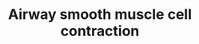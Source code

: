 ---
annotations:
- type: Disease Ontology
  value: allergic asthma
- type: Pathway Ontology
  value: signaling pathway
- type: Cell Type Ontology
  value: bronchial smooth muscle cell
authors:
- Angelcymak
- Khanspers
- Eweitz
description: Signal transduction pathways involved in airway smooth muscle cell contraction.   Based
  on [https://www.resmedjournal.com/article/S0954-6111(08)00096-6/fulltext figure
  1 from Belaia et al.].
last-edited: 2021-12-17
organisms:
- Homo sapiens
redirect_from:
- /index.php/Pathway:WP4962
- /instance/WP4962
schema-jsonld:
- '@context': https://schema.org/
  '@id': https://wikipathways.github.io/pathways/WP4962.html
  '@type': Dataset
  creator:
    '@type': Organization
    name: WikiPathways
  description: Signal transduction pathways involved in airway smooth muscle cell
    contraction.   Based on [https://www.resmedjournal.com/article/S0954-6111(08)00096-6/fulltext
    figure 1 from Belaia et al.].
  keywords:
  - DAG
  - cADPR
  - Ca2+
  - IP3
  - ROCK1
  - MYLK
  - CD38
  - MYL
  - GTP
  - PPP1R14A
  - PIP2
  - GNAQ
  - VGCC
  - GDP
  - RHOA
  - IL13
  - ROCC
  - MLCP
  - GCPR
  - PKC
  - ITPR3
  - GDI
  - PLCB1
  - RYR
  - SOCC
  - Calmodulin
  - RhoGAP
  - ROCK2
  license: CC0
  name: Airway smooth muscle cell contraction
seo: CreativeWork
title: Airway smooth muscle cell contraction
wpid: WP4962
---